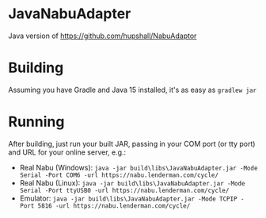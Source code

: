 # JavaNabuAdapter
Java version of https://github.com/hupshall/NabuAdaptor

# Building
Assuming you have Gradle and Java 15 installed, it's as easy as `gradlew jar`

# Running
After building, just run your built JAR, passing in your COM port (or tty port) and URL for your online server, e.g.:
* Real Nabu (Windows): `java -jar build\libs\JavaNabuAdapter.jar -Mode Serial -Port COM6 -url https://nabu.lenderman.com/cycle/`
* Real Nabu (Linux): `java -jar build\libs\JavaNabuAdapter.jar -Mode Serial -Port ttyUSB0 -url https://nabu.lenderman.com/cycle/`
* Emulator: `java -jar build\libs\JavaNabuAdapter.jar -Mode TCPIP -Port 5816 -url https://nabu.lenderman.com/cycle/`
